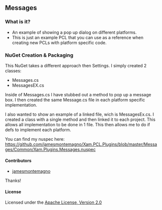 ## Messages 

### What is it?
* An example of showing a pop up dialog on different platforms.
* This is just an example PCL that you can use as a reference when creating new PCLs with platform specific code.




### NuGet Creation & Packaging

This NuGet takes a different approach then Settings. I simply created 2 classes:

* Messages.cs
* MessagesEX.cs

Inside of Messages.cs I have stubbed out a method to pop up a message box. I then created the same Message.cs file in each platform specific implementation.

I also wanted to show an example of a linked file, wich is MessagesEx.cs. I created a class with a single method and then linked it to each project. This allows all implementation to be done in 1 file. This then allows me to do if defs to implement each platform.

You can find my nuspec here: https://github.com/jamesmontemagno/Xam.PCL.Plugins/blob/master/Messages/Common/Xam.Plugins.Messages.nuspec


#### Contributors
* [jamesmontemagno](https://github.com/jamesmontemagno)

Thanks!

#### License
Licensed under the [Apache License, Version 2.0](http://www.apache.org/licenses/LICENSE-2.0.html)
